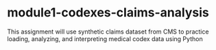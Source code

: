 # module1-codexes-claims-analysis
This assignment will use synthetic claims dataset from CMS to practice loading, analyzing, and interpreting medical codex data using Python
